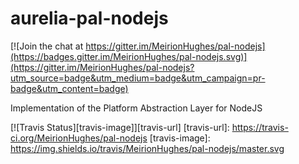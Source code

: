 # aurelia-pal-nodejs

[![Join the chat at https://gitter.im/MeirionHughes/pal-nodejs](https://badges.gitter.im/MeirionHughes/pal-nodejs.svg)](https://gitter.im/MeirionHughes/pal-nodejs?utm_source=badge&utm_medium=badge&utm_campaign=pr-badge&utm_content=badge)

Implementation of the Platform Abstraction Layer for NodeJS

[![Travis Status][travis-image]][travis-url]
[travis-url]: https://travis-ci.org/MeirionHughes/pal-nodejs
[travis-image]: https://img.shields.io/travis/MeirionHughes/pal-nodejs/master.svg